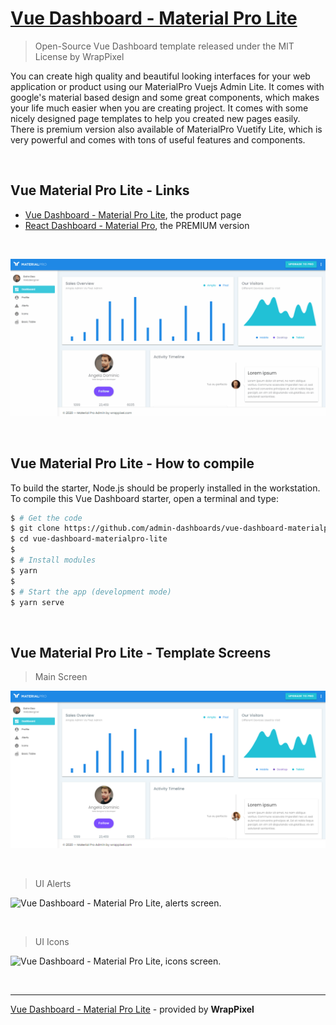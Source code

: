 # [Vue Dashboard - Material Pro Lite](https://www.wrappixel.com/templates/materialpro-vuetify-admin-lite/?ref=157)

> Open-Source Vue Dashboard template released under the MIT License by WrapPixel

You can create high quality and beautiful looking interfaces for your web application or product using our MaterialPro Vuejs Admin Lite. It comes with google's material based design and some great components, which makes your life much easier when you are creating project. It comes with some nicely designed page templates to help you created new pages easily. There is premium version also available of MaterialPro Vuetify Lite, which is very powerful and comes with tons of useful features and components.

<br />

## Vue Material Pro Lite - Links

- [Vue Dashboard - Material Pro Lite](https://www.wrappixel.com/templates/materialpro-vuetify-admin-lite/?ref=157), the product page
- [React Dashboard - Material Pro](https://www.wrappixel.com/templates/materialpro-vuetify-admin/?ref=157), the PREMIUM version

<br />

![Vue Dashboard - Material Pro Lite, animated presentation.](https://raw.githubusercontent.com/admin-dashboards/vue-dashboard-materialpro-lite/master/media/vue-dashboard-materialpro-lite-intro.gif)

<br />

## Vue Material Pro Lite - How to compile

To build the starter, Node.js should be properly installed in the workstation. To compile this Vue Dashboard starter, open a terminal and type:

```bash
$ # Get the code
$ git clone https://github.com/admin-dashboards/vue-dashboard-materialpro-lite.git
$ cd vue-dashboard-materialpro-lite
$
$ # Install modules
$ yarn
$
$ # Start the app (development mode)
$ yarn serve
```

<br />

## Vue Material Pro Lite - Template Screens

> Main Screen

![Vue Dashboard - Material Pro Lite, main dashboard screen.](https://raw.githubusercontent.com/admin-dashboards/vue-dashboard-materialpro-lite/master/media/vue-dashboard-materialpro-lite-screen.png)

<br />

> UI Alerts

![Vue Dashboard - Material Pro Lite, alerts screen.](https://raw.githubusercontent.com/admin-dashboards/vue-dashboard-materialpro-lite/master/media/vue-dashboard-materialpro-lite-alerts.png)

<br />

> UI Icons

![Vue Dashboard - Material Pro Lite, icons screen.](https://raw.githubusercontent.com/admin-dashboards/vue-dashboard-materialpro-lite/master/media/react-dashboard-materialpro-screen-buttons.png)

<br />

---
[Vue Dashboard - Material Pro Lite](https://www.wrappixel.com/templates/materialpro-vuetify-admin-lite/?ref=157) - provided by **WrapPixel**
